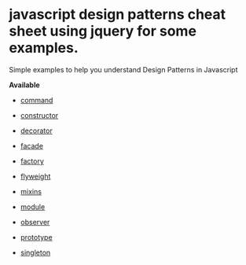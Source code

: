 # javascript design patterns cheat sheet using jquery for some examples.
Simple examples to help you understand Design Patterns in Javascript

__Available__

* [command](./command.js)

* [constructor](./constructor.js)

* [decorator](./decorator.js)

* [facade](./facade.js)

* [factory](./factory.js)

* [flyweight](./flyweight.js)

* [mixins](./mixins.js)

* [module](./module.js)

* [observer](./observer.js)

* [prototype](./prototype.js)

* [singleton](./singleton.js)






